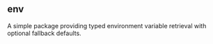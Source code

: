 env
---

A simple package providing typed environment variable retrieval with optional fallback defaults.

